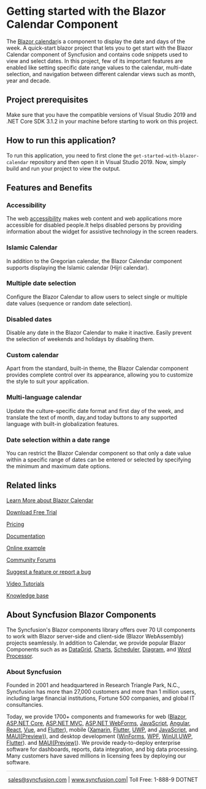 # Getting started with the Blazor Calendar Component

The [Blazor calendar](https://www.syncfusion.com/blazor-components/blazor-calendar?utm_source=github&utm_medium=listing&utm_campaign=blazor-calendars-github-samples)is a component to display the date and days of the week. A quick-start blazor project that lets you to get start with the Blazor Calendar component of Syncfusion and contains code snippets used to view and select dates. In this project, few of its important features are enabled like setting specific date range values to the calendar, multi-date selection, and navigation between different calendar views such as month, year and decade. 

## Project prerequisites

Make sure that you have the compatible versions of Visual Studio 2019 and .NET Core SDK 3.1.2 in your machine before starting to work on this project.

## How to run this application?

To run this application, you need to first clone the `get-started-with-blazor-calendar` repository and then open it in Visual Studio 2019. Now, simply build and run your project to view the output.

## Features and Benefits

### Accessibility

The web [accessibility](https://blazor.syncfusion.com/documentation/calendar/accessibility?utm_source=github&utm_medium=listing&utm_campaign=blazor-calendars-github-samples) makes web content and web applications more accessible for disabled people.It helps disabled persons by providing information about the widget for assistive technology in the screen readers.

### Islamic Calendar

In addition to the Gregorian calendar, the Blazor Calendar component supports displaying the Islamic calendar (Hijri calendar).

### Multiple date selection

Configure the Blazor Calendar to allow users to select single or multiple date values (sequence or random date selection).

### Disabled dates

Disable any date in the Blazor Calendar to make it inactive. Easily prevent the selection of weekends and holidays by disabling them.

### Custom calendar

Apart from the standard, built-in theme, the Blazor Calendar component provides complete control over its appearance, allowing you to customize the style to suit your application.

### Multi-language calendar

Update the culture-specific date format and first day of the week, and translate the text of month, day,and today buttons to any supported language with built-in globalization features.

### Date selection within a date range

You can restrict the Blazor Calendar component so that only a date value within a specific range of dates can be entered or selected by specifying the minimum and maximum date options.

## Related links
[Learn More about Blazor Calendar](https://www.syncfusion.com/blazor-components/blazor-calendar?utm_source=github&utm_medium=listing&utm_campaign=blazor-calendars-github-samples)

[Download Free Trial](https://www.syncfusion.com/downloads/blazor?utm_source=github&utm_medium=listing&utm_campaign=blazor-calendars-github-samples)

[Pricing](https://www.syncfusion.com/sales/products/blazor?utm_source=github&utm_medium=listing&utm_campaign=blazor-calendars-github-samples)

[Documentation](https://blazor.syncfusion.com/documentation/calendar/getting-started?utm_source=github&utm_medium=listing&utm_campaign=blazor-calendars-github-samples)

[Online example](https://blazor.syncfusion.com/demos/calendar/default-functionalities?utm_source=github&utm_medium=listing&utm_campaign=blazor-calendars-github-samples)

[Community Forums](https://www.syncfusion.com/forums/blazor-components?utm_source=github&utm_medium=listing&utm_campaign=blazor-calendars-github-samples)

[Suggest a feature or report a bug](https://www.syncfusion.com/feedback/blazor-components?utm_source=github&utm_medium=listing&utm_campaign=blazor-calendars-github-samples)

[Video Tutorials](https://www.syncfusion.com/tutorial-videos/blazor/calendar?utm_source=github&utm_medium=listing&utm_campaign=blazor-calendars-github-samples)

[Knowledge base](https://www.syncfusion.com/kb/blazor-components?utm_source=github&utm_medium=listing&utm_campaign=blazor-calendars-github-samples)


## About Syncfusion Blazor Components
The Syncfusion's Blazor components library offers over 70 UI components to work with Blazor server-side and client-side (Blazor WebAssembly) projects seamlessly. In addition to Calendar, we provide popular Blazor Components such as as [DataGrid](https://www.syncfusion.com/blazor-components/blazor-datagrid?utm_source=github&utm_medium=listing&utm_campaign=blazor-calendars-github-samples), [Charts](https://www.syncfusion.com/blazor-components/blazor-charts?utm_source=github&utm_medium=listing&utm_campaign=blazor-calendars-github-samples), [Scheduler](https://www.syncfusion.com/blazor-components/blazor-scheduler?utm_source=github&utm_medium=listing&utm_campaign=blazor-calendars-github-samples), [Diagram](https://www.syncfusion.com/blazor-components/blazor-diagram?utm_source=github&utm_medium=listing&utm_campaign=blazor-calendars-github-samples), and [Word Processor](https://www.syncfusion.com/blazor-components/blazor-word-processor?utm_source=github&utm_medium=listing&utm_campaign=blazor-calendars-github-samples).

### About Syncfusion
Founded in 2001 and headquartered in Research Triangle Park, N.C., Syncfusion has more than 27,000 customers and more than 1 million users, including large financial institutions, Fortune 500 companies, and global IT consultancies.

Today, we provide 1700+ components and frameworks for web ([Blazor](https://www.syncfusion.com/blazor-components?utm_source=github&utm_medium=listing&utm_campaign=blazor-calendars-github-samples), [ASP.NET Core](https://www.syncfusion.com/aspnet-core-ui-controls?utm_source=github&utm_medium=listing&utm_campaign=blazor-calendars-github-samples), [ASP.NET MVC](https://www.syncfusion.com/aspnet-mvc-ui-controls?utm_source=github&utm_medium=listing&utm_campaign=blazor-calendars-github-samples), [ASP.NET WebForms](https://www.syncfusion.com/jquery/aspnet-webforms-ui-controls?utm_source=github&utm_medium=listing&utm_campaign=blazor-calendars-github-samples), [JavaScript](https://www.syncfusion.com/javascript-ui-controls?utm_source=github&utm_medium=listing&utm_campaign=blazor-calendars-github-samples), [Angular](https://www.syncfusion.com/angular-ui-components?utm_source=github&utm_medium=listing&utm_campaign=blazor-calendars-github-samples), [React](https://www.syncfusion.com/react-ui-components?utm_source=github&utm_medium=listing&utm_campaign=blazor-calendars-github-samples), [Vue](https://www.syncfusion.com/vue-ui-components?utm_source=github&utm_medium=listing&utm_campaign=blazor-calendars-github-samples), and [Flutter](https://www.syncfusion.com/flutter-widgets?utm_source=github&utm_medium=listing&utm_campaign=blazor-calendars-github-samples)), mobile ([Xamarin](https://www.syncfusion.com/xamarin-ui-controls?utm_source=github&utm_medium=listing&utm_campaign=blazor-calendars-github-samples), [Flutter](https://www.syncfusion.com/flutter-widgets?utm_source=github&utm_medium=listing&utm_campaign=blazor-calendars-github-samples), [UWP](https://www.syncfusion.com/uwp-ui-controls?utm_source=github&utm_medium=listing&utm_campaign=blazor-calendars-github-samples), and [JavaScript](https://www.syncfusion.com/javascript-ui-controls?utm_source=github&utm_medium=listing&utm_campaign=blazor-calendars-github-samples), and [MAUI(Preview)](https://www.syncfusion.com/maui-controls?utm_source=github&utm_medium=listing&utm_campaign=blazor-calendars-github-samples)), and desktop development ([WinForms](https://www.syncfusion.com/winforms-ui-controls?utm_source=github&utm_medium=listing&utm_campaign=blazor-calendars-github-samples), [WPF](https://www.syncfusion.com/wpf-controls?utm_source=github&utm_medium=listing&utm_campaign=blazor-calendars-github-samples), [WinUI](https://www.syncfusion.com/winui-controls?utm_source=github&utm_medium=listing&utm_campaign=blazor-calendars-github-samples),[UWP](https://www.syncfusion.com/uwp-ui-controls?utm_source=github&utm_medium=listing&utm_campaign=blazor-calendars-github-samples), [Flutter](https://www.syncfusion.com/flutter-widgets?utm_source=github&utm_medium=listing&utm_campaign=blazor-calendars-github-samples)). and [MAUI(Preview)](https://www.syncfusion.com/maui-controls?utm_source=github&utm_medium=listing&utm_campaign=blazor-calendars-github-samples)). We provide ready-to-deploy enterprise software for dashboards, reports, data integration, and big data processing. Many customers have saved millions in licensing fees by deploying our software.

<hr style="height:0.3px;border:none;color:lightgrey;background-color:lightgrey;" />

<p align="center">
<a href="mailto:sales@syncfusion.com?Subject=Syncfusion Blazor Calendar - GitHub" target="_top">sales@syncfusion.com</a> | <a href="https://www.syncfusion.com?utm_source=github&utm_medium=listing&utm_campaign=blazor-calendars-github-samples">www.syncfusion.com</a>| Toll Free: 1-888-9 DOTNET <br>
</p>
